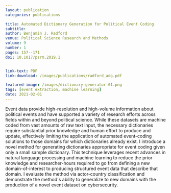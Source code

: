 ```yaml
---
layout: publication
categories: publications

title: Automated Dictionary Generation for Political Event Coding
subtitle: 
author: Benjamin J. Radford
venue: Political Science Research and Methods
volume: 9
number: 1
pages: 157--171
doi: 10.1017/psrm.2019.1


link-text: PDF
link-download: /images/publications/radford_adg.pdf

featured-image: /images/dictionary-generator-01.png
tags: [event extraction, machine learning]
date: 2021-02-01
---
```


Event data provide high-resolution and high-volume information about political events and have supported a variety of research efforts across fields within and beyond political science. While these datasets are machine coded from vast amounts of raw text input, the necessary dictionaries require substantial prior knowledge and human effort to produce and update, effectively limiting the application of automated event-coding solutions to those domains for which dictionaries already exist. I introduce a novel method for generating dictionaries appropriate for event coding given only a small sample dictionary. This technique leverages recent advances in natural language processing and machine learning to reduce the prior knowledge and researcher-hours required to go from defining a new domain-of-interest to producing structured event data that describe that domain. I evaluate the method via actor-country classification and demonstrate the method's ability to generalize to new domains with the production of a novel event dataset on cybersecurity.